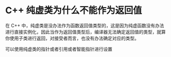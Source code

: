 # C++ 纯虚类为什么不能作为返回值

在 C++ 中，纯虚类是没办法作为函数返回值类型的，这是因为纯虚函数没有办法进行直接实例化，因此当作为返回值类型后，编译器无法确定返回值的类型，就算你使用子类进行返回，对接受者而言，也没有办法确定对应的类型。


可以使用纯虚类的指针或者引用或者智能指针进行设置